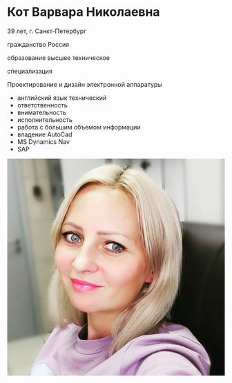 # Кот Варвара Николаевна

39 лет, г. Санкт-Петербург

гражданство Россия

образование высшее техническое

специализация 

Проектирование и дизайн электронной аппаратуры

* английский язык технический
* ответственность
* внимательность
* исполнительность
* работа с большим объемом информации
* владение AutoCad
* MS Dynamics Nav
* SAP

![Фото](img/фото.jpg)